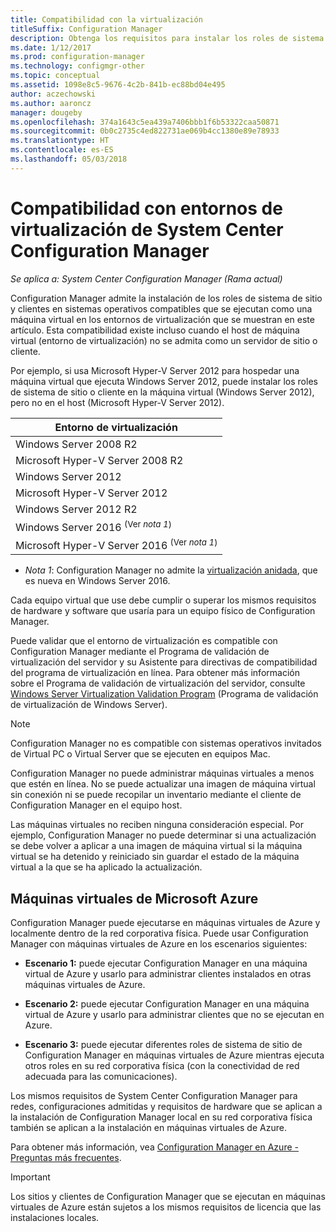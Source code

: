 ```yaml
---
title: Compatibilidad con la virtualización
titleSuffix: Configuration Manager
description: Obtenga los requisitos para instalar los roles de sistema de sitio y el cliente de System Center Configuration Manager en un entorno de virtualización.
ms.date: 1/12/2017
ms.prod: configuration-manager
ms.technology: configmgr-other
ms.topic: conceptual
ms.assetid: 1098e8c5-9676-4c2b-841b-ec88bd04e495
author: aczechowski
ms.author: aaroncz
manager: dougeby
ms.openlocfilehash: 374a1643c5ea439a7406bbb1f6b53322caa50871
ms.sourcegitcommit: 0b0c2735c4ed822731ae069b4cc1380e89e78933
ms.translationtype: HT
ms.contentlocale: es-ES
ms.lasthandoff: 05/03/2018
---
```

# <a name="support-for-virtualization-environments-for-system-center-configuration-manager"></a>Compatibilidad con entornos de virtualización de System Center Configuration Manager

*Se aplica a: System Center Configuration Manager (Rama actual)*

Configuration Manager admite la instalación de los roles de sistema de sitio y clientes en sistemas operativos compatibles que se ejecutan como una máquina virtual en los entornos de virtualización que se muestran en este artículo. Esta compatibilidad existe incluso cuando el host de máquina virtual (entorno de virtualización) no se admita como un servidor de sitio o cliente.  

 Por ejemplo, si usa Microsoft Hyper-V Server 2012 para hospedar una máquina virtual que ejecuta Windows Server 2012, puede instalar los roles de sistema de sitio o cliente en la máquina virtual (Windows Server 2012), pero no en el host (Microsoft Hyper-V Server 2012).  

|Entorno de virtualización|  
|--------------------------------|  
|Windows Server 2008 R2|  
|Microsoft Hyper-V Server 2008 R2|  
|Windows Server 2012|  
|Microsoft Hyper-V Server 2012|  
|Windows Server 2012 R2|
|Windows Server 2016 <sup>(Ver *nota 1*)</sup>|
|Microsoft Hyper-V Server 2016 <sup>(Ver *nota 1*)|
-  *Nota 1*: Configuration Manager no admite la [virtualización anidada](https://technet.microsoft.com/windows-server-docs/compute/hyper-v/what-s-new-in-hyper-v-on-windows#a-namebkmknestedanested-virtualization-new), que es nueva en Windows Server 2016.


 Cada equipo virtual que use debe cumplir o superar los mismos requisitos de hardware y software que usaría para un equipo físico de Configuration Manager.  

 Puede validar que el entorno de virtualización es compatible con Configuration Manager mediante el Programa de validación de virtualización del servidor y su Asistente para directivas de compatibilidad del programa de virtualización en línea. Para obtener más información sobre el Programa de validación de virtualización del servidor, consulte [Windows Server Virtualization Validation Program](https://www.windowsservercatalog.com/svvp.aspx) (Programa de validación de virtualización de Windows Server).  

> [!NOTE]  
>  Configuration Manager no es compatible con sistemas operativos invitados de Virtual PC o Virtual Server que se ejecuten en equipos Mac.  

Configuration Manager no puede administrar máquinas virtuales a menos que estén en línea. No se puede actualizar una imagen de máquina virtual sin conexión ni se puede recopilar un inventario mediante el cliente de Configuration Manager en el equipo host.  

Las máquinas virtuales no reciben ninguna consideración especial. Por ejemplo, Configuration Manager no puede determinar si una actualización se debe volver a aplicar a una imagen de máquina virtual si la máquina virtual se ha detenido y reiniciado sin guardar el estado de la máquina virtual a la que se ha aplicado la actualización.  

##  <a name="bkmk_Azure"></a> Máquinas virtuales de Microsoft Azure  
 Configuration Manager puede ejecutarse en máquinas virtuales de Azure y localmente dentro de la red corporativa física. Puede usar Configuration Manager con máquinas virtuales de Azure en los escenarios siguientes:  

-   **Escenario 1:** puede ejecutar Configuration Manager en una máquina virtual de Azure y usarlo para administrar clientes instalados en otras máquinas virtuales de Azure.  

-   **Escenario 2:** puede ejecutar Configuration Manager en una máquina virtual de Azure y usarlo para administrar clientes que no se ejecutan en Azure.  

-   **Escenario 3:** puede ejecutar diferentes roles de sistema de sitio de Configuration Manager en máquinas virtuales de Azure mientras ejecuta otros roles en su red corporativa física (con la conectividad de red adecuada para las comunicaciones).  

Los mismos requisitos de System Center Configuration Manager para redes, configuraciones admitidas y requisitos de hardware que se aplican a la instalación de Configuration Manager local en su red corporativa física también se aplican a la instalación en máquinas virtuales de Azure.  

Para obtener más información, vea [Configuration Manager en Azure - Preguntas más frecuentes](/sccm/core/understand/configuration-manager-on-azure).

> [!IMPORTANT]  
>  Los sitios y clientes de Configuration Manager que se ejecutan en máquinas virtuales de Azure están sujetos a los mismos requisitos de licencia que las instalaciones locales.  
